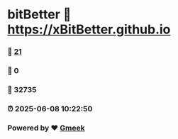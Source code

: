 # bitBetter :link: https://xBitBetter.github.io 
### :page_facing_up: [21](https://xBitBetter.github.io/tag.html) 
### :speech_balloon: 0 
### :hibiscus: 32735 
### :alarm_clock: 2025-06-08 10:22:50 
### Powered by :heart: [Gmeek](https://github.com/Meekdai/Gmeek)
